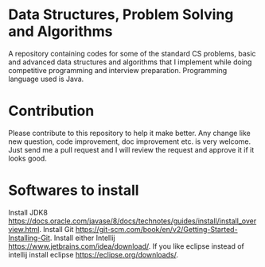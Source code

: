 # Data Structures, Problem Solving and Algorithms
A repository containing codes for some of the standard CS problems, basic and advanced data structures and algorithms that I implement while doing competitive programming and interview preparation.
Programming language used is Java.

# Contribution
Please contribute to this repository to help it make better. Any change like new question, code improvement, doc improvement etc. is very welcome. Just send me a pull request and I will review the request and approve it if it looks good.

# Softwares to install
Install JDK8 https://docs.oracle.com/javase/8/docs/technotes/guides/install/install_overview.html. Install Git https://git-scm.com/book/en/v2/Getting-Started-Installing-Git. Install either Intellij https://www.jetbrains.com/idea/download/. If you like eclipse instead of intellij install eclipse https://eclipse.org/downloads/.
